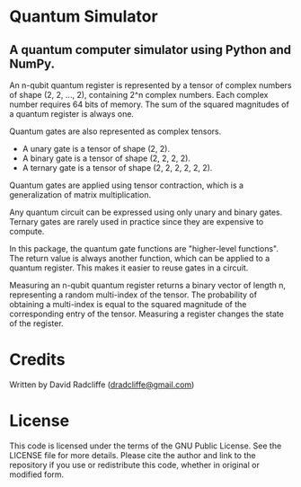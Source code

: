 # Quantum Simulator
## A quantum computer simulator using Python and NumPy.

An n-qubit quantum register is represented by a tensor of complex numbers
of shape (2, 2, ..., 2), containing 2^n complex numbers. Each complex number
requires 64 bits of memory. The sum of the squared magnitudes of a quantum
register is always one.

Quantum gates are also represented as complex tensors.
  *  A unary gate is a tensor of shape (2, 2).
  *  A binary gate is a tensor of shape (2, 2, 2, 2).
  *  A ternary gate is a tensor of shape (2, 2, 2, 2, 2, 2).

Quantum gates are applied using tensor contraction, which is a
generalization of matrix multiplication.

Any quantum circuit can be expressed using only unary and binary gates.
Ternary gates are rarely used in practice since they are expensive to compute.

In this package, the quantum gate functions are "higher-level functions". 
The return value is always another function, which can be applied to a quantum register.
This makes it easier to reuse gates in a circuit.

Measuring an n-qubit quantum register returns a binary vector of length n,
representing a random multi-index of the tensor. The probability of obtaining
a multi-index is equal to the squared magnitude of the corresponding entry
of the tensor. Measuring a register changes the state of the register.

# Credits

Written by David Radcliffe (dradcliffe@gmail.com)

# License

This code is licensed under the terms of the GNU Public License. See the LICENSE file for more details.
Please cite the author and link to the repository if you use or redistribute this code,
whether in original or modified form.
